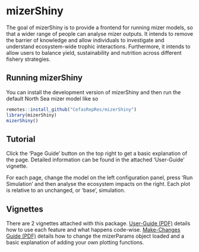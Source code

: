 
<!-- README.md is generated from README.Rmd. Please edit that file -->

# mizerShiny

The goal of mizerShiny is to provide a frontend for running mizer
models, so that a wider range of people can analyse mizer outputs. It
intends to remove the barrier of knowledge and allow individuals to
investigate and understand ecosystem-wide trophic interactions.
Furthermore, it intends to allow users to balance yield, sustainability
and nutrition across different fishery strategies.

## Running mizerShiny

You can install the development version of mizerShiny and then run the
default North Sea mizer model like so

``` r
remotes::install_github("CefasRepRes/mizerShiny")
library(mizerShiny)
mizerShiny()
```

## Tutorial

Click the ‘Page Guide’ button on the top right to get a basic
explanation of the page. Detailed information can be found in the
attached ‘User-Guide’ vignette.

For each page, change the model on the left configuration panel, press
‘Run Simulation’ and then analyse the ecosystem impacts on the right.
Each plot is relative to an unchanged, or ‘base’, simulation.

## Vignettes

There are 2 vignettes attached with this package. [User-Guide
(PDF)](doc/User-Guide.pdf) details how to use each feature and what
happens code-wise. [Make-Changes Guide (PDF)](doc/Make-Changes.pdf)
details how to change the mizerParams object loaded and a basic
explanation of adding your own plotting functions.
